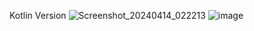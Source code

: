 Kotlin Version
![Screenshot_20240414_022213](https://github.com/Near2k24/Users-Kotlin/assets/165646863/5e19a795-481b-47ac-9c71-6de257ae4270)
![image](https://github.com/Near2k24/Users-Kotlin/assets/165646863/2416ab41-df6d-4678-9437-32227b6de281)
